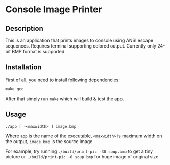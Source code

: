 # Console Image Printer

## Description

This is an application that prints images
to console using ANSI escape sequences.
Requires terminal supporting colored output.
Currently only 24-bit BMP format is supported.

## Installation

First of all, you need to install following dependencies:

```
make gcc
```

After that simply run `make` which will build & test the app.

## Usage

```
./app [ -<maxwidth> ] image.bmp
```

Where `app` is the name of the executable, `<maxwidth>` is maximum width on the output, `image.bmp` is the source image

For example, try running `./build/print-pic -30 soup.bmp`
to get a tiny picture or `./build/print-pic -0 soup.bmp`
for huge image of original size.
